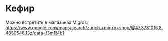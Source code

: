 # Кефир
Можно встретить в магазинах Migros: https://www.google.com/maps/search/zurich,+migro+shop/@47.3781016,8.4830548,13z/data=!3m1!4b1